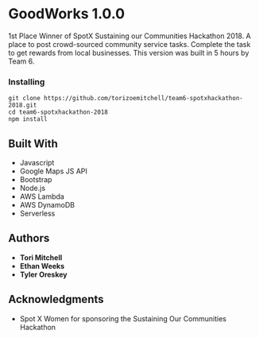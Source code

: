 # GoodWorks 1.0.0

1st Place Winner of SpotX Sustaining our Communities Hackathon 2018. A place to post crowd-sourced community service tasks. Complete the task to get rewards from local businesses. This version was built in 5 hours by Team 6.


### Installing

```
git clone https://github.com/torizoemitchell/team6-spotxhackathon-2018.git
cd team6-spotxhackathon-2018
npm install
```


## Built With

* Javascript
* Google Maps JS API
* Bootstrap
* Node.js
* AWS Lambda
* AWS DynamoDB
* Serverless 


## Authors

* **Tori Mitchell**
* **Ethan Weeks**
* **Tyler Oreskey**


## Acknowledgments

* Spot X Women for sponsoring the Sustaining Our Communities Hackathon

